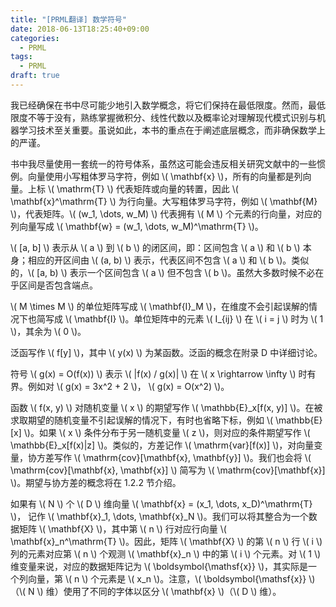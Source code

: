 ```yaml
---
title: "[PRML翻译] 数学符号"
date: 2018-06-13T18:25:40+09:00
categories:
  - PRML
tags:
  - PRML
draft: true
---
```


我已经确保在书中尽可能少地引入数学概念，将它们保持在最低限度。然而，最低限度不等于没有，熟练掌握微积分、线性代数以及概率论对理解现代模式识别与机器学习技术至关重要。虽说如此，本书的重点在于阐述底层概念，而非确保数学上的严谨。

书中我尽量使用一套统一的符号体系，虽然这可能会违反相关研究文献中的一些惯例。向量使用小写粗体罗马字符，例如 \\( \mathbf{x} \\)，所有的向量都是列向量。上标 \\( \mathrm{T} \\) 代表矩阵或向量的转置，因此 \\( \mathbf{x}^\mathrm{T} \\) 为行向量。大写粗体罗马字符，例如 \\( \mathbf{M} \\)，代表矩阵。\\( (w_1, \dots, w_M) \\) 代表拥有 \\( M \\) 个元素的行向量，对应的列向量写成 \\( \mathbf{w} = (w_1, \dots, w_M)^\mathrm{T} \\)。

\\( [a, b] \\) 表示从 \\( a \\) 到 \\( b \\) 的闭区间，即：区间包含 \\( a \\) 和 \\( b \\) 本身；相应的开区间由 \\( (a, b) \\) 表示，代表区间不包含 \\( a \\) 和 \\( b \\)。类似的，\\( [a, b) \\) 表示一个区间包含 \\( a \\) 但不包含 \\( b \\)。虽然大多数时候不必在乎区间是否包含端点。

\\( M \times M \\) 的单位矩阵写成 \\( \mathbf{I}\_M \\)，在维度不会引起误解的情况下也简写成 \\( \mathbf{I} \\)。单位矩阵中的元素 \\( I\_{ij} \\) 在 \\( i = j \\) 时为 \\( 1 \\)，其余为 \\( 0 \\)。

泛函写作 \\( f[y] \\)，其中 \\( y(x) \\) 为某函数。泛函的概念在附录 D 中详细讨论。

符号 \\( g(x) = O(f(x)) \\) 表示 \\( |f(x) / g(x)| \\) 在 \\( x \rightarrow \infty \\) 时有界。例如对 \\( g(x) = 3x^2 + 2 \\)， \\( g(x) = O(x^2) \\)。

函数 \\( f(x, y) \\) 对随机变量 \\( x \\) 的期望写作 \\( \mathbb{E}\_x[f(x, y)] \\)。在被求取期望的随机变量不引起误解的情况下，有时也省略下标，例如 \\( \mathbb{E}[x] \\)。如果 \\( x \\) 条件分布于另一随机变量 \\( z \\)，则对应的条件期望写作 \\( \mathbb{E}\_x[f(x)|z] \\)。类似的，方差记作 \\( \mathrm{var}[f(x)] \\)，对向量变量，协方差写作 \\( \mathrm{cov}[\mathbf{x}, \mathbf{y}] \\)。我们也会将 \\( \mathrm{cov}[\mathbf{x}, \mathbf{x}] \\) 简写为 \\( \mathrm{cov}[\mathbf{x}] \\)。期望与协方差的概念将在 1.2.2 节介绍。

如果有 \\( N \\) 个 \\( D \\) 维向量 \\( \mathbf{x} = (x_1, \dots, x_D)^\mathrm{T} \\)， 记作 \\( \mathbf{x}\_1, \dots, \mathbf{x}\_N \\)。我们可以将其整合为一个数据矩阵 \\( \mathbf{X} \\)，其中第 \\( n \\) 行对应行向量 \\( \mathbf{x}\_n^\mathrm{T} \\)。因此，矩阵 \\( \mathbf{X} \\) 的第 \\( n \\) 行 \\( i \\) 列的元素对应第 \\( n \\) 个观测 \\( \mathbf{x}\_n \\) 中的第 \\( i \\) 个元素。对 \\( 1 \\) 维变量来说，对应的数据矩阵记为 \\( \boldsymbol{\mathsf{x}} \\)，其实际是一个列向量，第 \\( n \\) 个元素是 \\( x_n \\)。注意，\\( \boldsymbol{\mathsf{x}} \\) （\\( N \\) 维）使用了不同的字体以区分 \\( \mathbf{x} \\)（\\( D \\) 维）。
